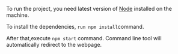 To run the project, you need latest version of [Node](https://nodejs.org/en/download/current/) installed on the machine.

To install the dependencies, `run npm install`command.

After that,execute `npm start` command. Command line tool will automatically redirect to the webpage.
